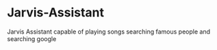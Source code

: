 # Jarvis-Assistant
Jarvis Assistant capable of playing songs searching famous people and searching google
